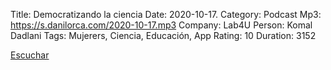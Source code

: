 Title: Democratizando la ciencia
Date: 2020-10-17.
Category: Podcast
Mp3: https://s.danilorca.com/2020-10-17.mp3
Company: Lab4U
Person: Komal Dadlani
Tags: Mujerers, Ciencia, Educación, App
Rating: 10
Duration: 3152

<a href="https://s.danilorca.com/2020-10-17.mp3" type="audio/mpeg">
Escuchar
</a>
